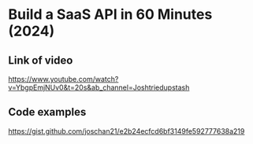 # Build a SaaS API in 60 Minutes (2024)

## Link of video

https://www.youtube.com/watch?v=YbgpEmjNUv0&t=20s&ab_channel=Joshtriedupstash

## Code examples

https://gist.github.com/joschan21/e2b24ecfcd6bf3149fe592777638a219
